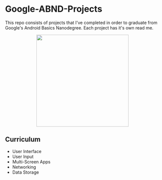 # Google-ABND-Projects
This repo consists of projects that I've completed in order to graduate from Google's Android Basics Nanodegree. Each project has it's own read me.

<p align="center">
    <img src="https://user-images.githubusercontent.com/34216243/99156908-05f91980-26d6-11eb-8d04-ae82c1cb9b0e.png" width=300px>
</p>

## Curriculum

* User Interface <br />
* User Input <br />
* Multi-Screen Apps <br />
* Networking <br />
* Data Storage <br />
